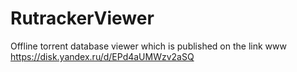 # RutrackerViewer
Offline torrent database viewer which is published on the link www https://disk.yandex.ru/d/EPd4aUMWzv2aSQ
